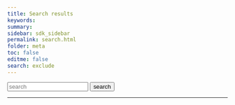 ```yaml
---
title: Search results
keywords:
summary:
sidebar: sdk_sidebar
permalink: search.html
folder: meta
toc: false
editme: false
search: exclude
---
```


<form action="/search.html" method="get">
  <input type="text" id="search-box" name="query" placeholder="search">
    <input type="submit" value="search">
</form>
<hr/>
<ul id="search-results"></ul>

<script>
  window.store = {
    {% for page in site.pages %}
      "{{ page.url | slugify }}": {
        "title": "{{ page.title | xml_escape }}",
        "search": "{{ page.search | xml_escape }}",
        "category": "{{ page.category | xml_escape }}",
        "content": {{ page.content | strip_html | strip_newlines | jsonify }},
        "keywords": "{{ page.keywords | join: ', ' | xml_escape }}",
        "tags": "{{ page.tags | join: ', ' | xml_escape }}",
        "url": "{{ page.url | xml_escape }}"
      }
      {% unless forloop.last %},{% endunless %}
    {% endfor %}
  };
</script>
<script src="/js/lunr.js"></script>
<script src="/js/lunr-search.js"></script>
